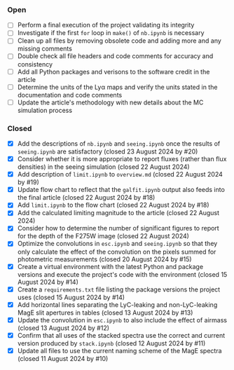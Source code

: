 ### Open

- [ ] Perform a final execution of the project validating its integrity
- [ ] Investigate if the first `for` loop in `make()` of `nb.ipynb` is necessary
- [ ] Clean up all files by removing obsolete code and adding more and any missing comments
- [ ] Double check all file headers and code comments for accuracy and consistency
- [ ] Add all Python packages and verisons to the software credit in the article
- [ ] Determine the units of the Lyα maps and verify the units stated in the documentation and code comments 
- [ ] Update the article's methodology with new details about the MC simulation process

### Closed

- [x] Add the descriptions of `nb.ipynb` and `seeing.ipynb` once the results of `seeing.ipynb` are satisfactory (closed 23 August 2024 by #20)
- [x] Consider whether it is more appropriate to report fluxes (rather than flux densities) in the seeing simulation (closed 22 August 2024)
- [x] Add description of `limit.ipynb` to `overview.md` (closed 22 August 2024 by #19)
- [x] Update flow chart to reflect that the `galfit.ipynb` output also feeds into the final article (closed 22 August 2024 by #18)
- [x] Add `limit.ipynb` to the flow chart (closed 22 August 2024 by #18)
- [x] Add the calculated limiting magnitude to the article (closed 22 August 2024)
- [x] Consider how to determine the number of significant figures to report for the depth of the F275W image (closed 22 August 2024)
- [x] Optimize the convolutions in `esc.ipynb` and `seeing.ipynb` so that they only calculate the effect of the convolution on the pixels summed for photometric measurements (closed 20 August 2024 by #15)
- [x] Create a virtual environment with the latest Python and package versions and execute the project's code with the environment (closed 15 August 2024 by #14)
- [x] Create a `requirements.txt` file listing the package versions the project uses (closed 15 August 2024 by #14)
- [x] Add horizontal lines separating the LyC-leaking and non-LyC-leaking MagE slit apertures in tables (closed 13 August 2024 by #13)
- [x] Update the convolution in `esc.ipynb` to also include the effect of airmass (closed 13 August 2024 by #12)
- [x] Confirm that all uses of the stacked spectra use the correct and current version produced by `stack.ipynb` (closed 12 August 2024 by #11)
- [x] Update all files to use the current naming scheme of the MagE spectra (closed 11 August 2024 by #10)